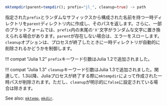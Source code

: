 ```julia
mktempdir(parent=tempdir(); prefix="jl_", cleanup=true) -> path
```

指定された`prefix`とランダムなサフィックスから構成された名前を持つ一時ディレクトリを`parent`ディレクトリ内に作成し、そのパスを返します。さらに、一部のプラットフォームでは、`prefix`内の末尾の`'X'`文字がランダムな文字に置き換えられる場合があります。`parent`が存在しない場合は、エラーをスローします。`cleanup`オプションは、プロセスが終了したときに一時ディレクトリが自動的に削除されるかどうかを制御します。

!!! compat "Julia 1.2"
    `prefix`キーワード引数はJulia 1.2で追加されました。


!!! compat "Julia 1.3"
    `cleanup`キーワード引数はJulia 1.3で追加されました。関連して、1.3以降、Juliaプロセスが終了する際に`mktempdir`によって作成された一時パスが削除されます。ただし、`cleanup`が明示的に`false`に設定されている場合は除きます。


See also: [`mktemp`](@ref), [`mkdir`](@ref).
